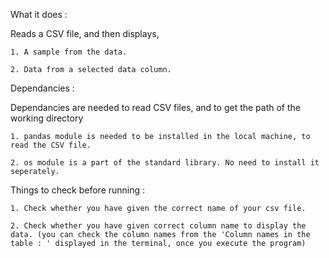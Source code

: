 What it does :

Reads a CSV file, and then displays, 

    1. A sample from the data.

    2. Data from a selected data column.

Dependancies :

Dependancies are needed to read CSV files, and to get the path of the working directory

    1. pandas module is needed to be installed in the local machine, to read the CSV file.

    2. os module is a part of the standard library. No need to install it seperately. 

Things to check before running :

    1. Check whether you have given the correct name of your csv file.

    2. Check whether you have given correct column name to display the data. (you can check the column names from the 'Column names in the table : ' displayed in the terminal, once you execute the program)